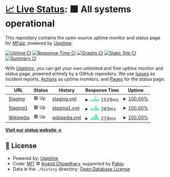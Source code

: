 # [📈 Live Status](https://faizhaffizudin.github.io/upptime-test1): <!--live status--> **🟩 All systems operational**

This repository contains the open-source uptime monitor and status page for [MFaiz](https://faizhaffizudin.github.io/upptime-test1), powered by [Upptime](https://github.com/upptime/upptime).

[![Uptime CI](https://github.com/faizhaffizudin/upptime-test1/workflows/Uptime%20CI/badge.svg)](https://github.com/faizhaffizudin/upptime-test1/actions?query=workflow%3A%22Uptime+CI%22)
[![Response Time CI](https://github.com/faizhaffizudin/upptime-test1/workflows/Response%20Time%20CI/badge.svg)](https://github.com/faizhaffizudin/upptime-test1/actions?query=workflow%3A%22Response+Time+CI%22)
[![Graphs CI](https://github.com/faizhaffizudin/upptime-test1/workflows/Graphs%20CI/badge.svg)](https://github.com/faizhaffizudin/upptime-test1/actions?query=workflow%3A%22Graphs+CI%22)
[![Static Site CI](https://github.com/faizhaffizudin/upptime-test1/workflows/Static%20Site%20CI/badge.svg)](https://github.com/faizhaffizudin/upptime-test1/actions?query=workflow%3A%22Static+Site+CI%22)
[![Summary CI](https://github.com/faizhaffizudin/upptime-test1/workflows/Summary%20CI/badge.svg)](https://github.com/faizhaffizudin/upptime-test1/actions?query=workflow%3A%22Summary+CI%22)

With [Upptime](https://upptime.js.org), you can get your own unlimited and free uptime monitor and status page, powered entirely by a GitHub repository. We use [Issues](https://github.com/faizhaffizudin/upptime-test1/issues) as incident reports, [Actions](https://github.com/faizhaffizudin/upptime-test1/actions) as uptime monitors, and [Pages](https://faizhaffizudin.github.io/upptime-test1) for the status page.

<!--start: status pages-->
<!-- This summary is generated by Upptime (https://github.com/upptime/upptime) -->
<!-- Do not edit this manually, your changes will be overwritten -->
<!-- prettier-ignore -->
| URL | Status | History | Response Time | Uptime |
| --- | ------ | ------- | ------------- | ------ |
| <img alt="" src="https://icons.duckduckgo.com/ip3/devdroid.petronas.com.ico" height="13"> [Staging](https://devdroid.petronas.com) | 🟩 Up | [staging.yml](https://github.com/faizhaffizudin/upptime-test1/commits/HEAD/history/staging.yml) | <details><summary><img alt="Response time graph" src="./graphs/staging/response-time-week.png" height="20"> 1529ms</summary><br><a href="https://faizhaffizudin.github.io/upptime-test1/history/staging"><img alt="Response time 1680" src="https://img.shields.io/endpoint?url=https%3A%2F%2Fraw.githubusercontent.com%2Ffaizhaffizudin%2Fupptime-test1%2FHEAD%2Fapi%2Fstaging%2Fresponse-time.json"></a><br><a href="https://faizhaffizudin.github.io/upptime-test1/history/staging"><img alt="24-hour response time 920" src="https://img.shields.io/endpoint?url=https%3A%2F%2Fraw.githubusercontent.com%2Ffaizhaffizudin%2Fupptime-test1%2FHEAD%2Fapi%2Fstaging%2Fresponse-time-day.json"></a><br><a href="https://faizhaffizudin.github.io/upptime-test1/history/staging"><img alt="7-day response time 1529" src="https://img.shields.io/endpoint?url=https%3A%2F%2Fraw.githubusercontent.com%2Ffaizhaffizudin%2Fupptime-test1%2FHEAD%2Fapi%2Fstaging%2Fresponse-time-week.json"></a><br><a href="https://faizhaffizudin.github.io/upptime-test1/history/staging"><img alt="30-day response time 1680" src="https://img.shields.io/endpoint?url=https%3A%2F%2Fraw.githubusercontent.com%2Ffaizhaffizudin%2Fupptime-test1%2FHEAD%2Fapi%2Fstaging%2Fresponse-time-month.json"></a><br><a href="https://faizhaffizudin.github.io/upptime-test1/history/staging"><img alt="1-year response time 1680" src="https://img.shields.io/endpoint?url=https%3A%2F%2Fraw.githubusercontent.com%2Ffaizhaffizudin%2Fupptime-test1%2FHEAD%2Fapi%2Fstaging%2Fresponse-time-year.json"></a></details> | <details><summary><a href="https://faizhaffizudin.github.io/upptime-test1/history/staging">100.00%</a></summary><a href="https://faizhaffizudin.github.io/upptime-test1/history/staging"><img alt="All-time uptime 100.00%" src="https://img.shields.io/endpoint?url=https%3A%2F%2Fraw.githubusercontent.com%2Ffaizhaffizudin%2Fupptime-test1%2FHEAD%2Fapi%2Fstaging%2Fuptime.json"></a><br><a href="https://faizhaffizudin.github.io/upptime-test1/history/staging"><img alt="24-hour uptime 100.00%" src="https://img.shields.io/endpoint?url=https%3A%2F%2Fraw.githubusercontent.com%2Ffaizhaffizudin%2Fupptime-test1%2FHEAD%2Fapi%2Fstaging%2Fuptime-day.json"></a><br><a href="https://faizhaffizudin.github.io/upptime-test1/history/staging"><img alt="7-day uptime 100.00%" src="https://img.shields.io/endpoint?url=https%3A%2F%2Fraw.githubusercontent.com%2Ffaizhaffizudin%2Fupptime-test1%2FHEAD%2Fapi%2Fstaging%2Fuptime-week.json"></a><br><a href="https://faizhaffizudin.github.io/upptime-test1/history/staging"><img alt="30-day uptime 100.00%" src="https://img.shields.io/endpoint?url=https%3A%2F%2Fraw.githubusercontent.com%2Ffaizhaffizudin%2Fupptime-test1%2FHEAD%2Fapi%2Fstaging%2Fuptime-month.json"></a><br><a href="https://faizhaffizudin.github.io/upptime-test1/history/staging"><img alt="1-year uptime 100.00%" src="https://img.shields.io/endpoint?url=https%3A%2F%2Fraw.githubusercontent.com%2Ffaizhaffizudin%2Fupptime-test1%2FHEAD%2Fapi%2Fstaging%2Fuptime-year.json"></a></details>
| <img alt="" src="https://icons.duckduckgo.com/ip3/devdroid.petronas.com.ico" height="13"> [Staging1](https://devdroid.petronas.com/#/home) | 🟩 Up | [staging1.yml](https://github.com/faizhaffizudin/upptime-test1/commits/HEAD/history/staging1.yml) | <details><summary><img alt="Response time graph" src="./graphs/staging1/response-time-week.png" height="20"> 263ms</summary><br><a href="https://faizhaffizudin.github.io/upptime-test1/history/staging1"><img alt="Response time 254" src="https://img.shields.io/endpoint?url=https%3A%2F%2Fraw.githubusercontent.com%2Ffaizhaffizudin%2Fupptime-test1%2FHEAD%2Fapi%2Fstaging1%2Fresponse-time.json"></a><br><a href="https://faizhaffizudin.github.io/upptime-test1/history/staging1"><img alt="24-hour response time 175" src="https://img.shields.io/endpoint?url=https%3A%2F%2Fraw.githubusercontent.com%2Ffaizhaffizudin%2Fupptime-test1%2FHEAD%2Fapi%2Fstaging1%2Fresponse-time-day.json"></a><br><a href="https://faizhaffizudin.github.io/upptime-test1/history/staging1"><img alt="7-day response time 263" src="https://img.shields.io/endpoint?url=https%3A%2F%2Fraw.githubusercontent.com%2Ffaizhaffizudin%2Fupptime-test1%2FHEAD%2Fapi%2Fstaging1%2Fresponse-time-week.json"></a><br><a href="https://faizhaffizudin.github.io/upptime-test1/history/staging1"><img alt="30-day response time 254" src="https://img.shields.io/endpoint?url=https%3A%2F%2Fraw.githubusercontent.com%2Ffaizhaffizudin%2Fupptime-test1%2FHEAD%2Fapi%2Fstaging1%2Fresponse-time-month.json"></a><br><a href="https://faizhaffizudin.github.io/upptime-test1/history/staging1"><img alt="1-year response time 254" src="https://img.shields.io/endpoint?url=https%3A%2F%2Fraw.githubusercontent.com%2Ffaizhaffizudin%2Fupptime-test1%2FHEAD%2Fapi%2Fstaging1%2Fresponse-time-year.json"></a></details> | <details><summary><a href="https://faizhaffizudin.github.io/upptime-test1/history/staging1">100.00%</a></summary><a href="https://faizhaffizudin.github.io/upptime-test1/history/staging1"><img alt="All-time uptime 100.00%" src="https://img.shields.io/endpoint?url=https%3A%2F%2Fraw.githubusercontent.com%2Ffaizhaffizudin%2Fupptime-test1%2FHEAD%2Fapi%2Fstaging1%2Fuptime.json"></a><br><a href="https://faizhaffizudin.github.io/upptime-test1/history/staging1"><img alt="24-hour uptime 100.00%" src="https://img.shields.io/endpoint?url=https%3A%2F%2Fraw.githubusercontent.com%2Ffaizhaffizudin%2Fupptime-test1%2FHEAD%2Fapi%2Fstaging1%2Fuptime-day.json"></a><br><a href="https://faizhaffizudin.github.io/upptime-test1/history/staging1"><img alt="7-day uptime 100.00%" src="https://img.shields.io/endpoint?url=https%3A%2F%2Fraw.githubusercontent.com%2Ffaizhaffizudin%2Fupptime-test1%2FHEAD%2Fapi%2Fstaging1%2Fuptime-week.json"></a><br><a href="https://faizhaffizudin.github.io/upptime-test1/history/staging1"><img alt="30-day uptime 100.00%" src="https://img.shields.io/endpoint?url=https%3A%2F%2Fraw.githubusercontent.com%2Ffaizhaffizudin%2Fupptime-test1%2FHEAD%2Fapi%2Fstaging1%2Fuptime-month.json"></a><br><a href="https://faizhaffizudin.github.io/upptime-test1/history/staging1"><img alt="1-year uptime 100.00%" src="https://img.shields.io/endpoint?url=https%3A%2F%2Fraw.githubusercontent.com%2Ffaizhaffizudin%2Fupptime-test1%2FHEAD%2Fapi%2Fstaging1%2Fuptime-year.json"></a></details>
| <img alt="" src="https://icons.duckduckgo.com/ip3/en.wikipedia.org.ico" height="13"> [Wikipedia](https://en.wikipedia.org) | 🟩 Up | [wikipedia.yml](https://github.com/faizhaffizudin/upptime-test1/commits/HEAD/history/wikipedia.yml) | <details><summary><img alt="Response time graph" src="./graphs/wikipedia/response-time-week.png" height="20"> 219ms</summary><br><a href="https://faizhaffizudin.github.io/upptime-test1/history/wikipedia"><img alt="Response time 207" src="https://img.shields.io/endpoint?url=https%3A%2F%2Fraw.githubusercontent.com%2Ffaizhaffizudin%2Fupptime-test1%2FHEAD%2Fapi%2Fwikipedia%2Fresponse-time.json"></a><br><a href="https://faizhaffizudin.github.io/upptime-test1/history/wikipedia"><img alt="24-hour response time 94" src="https://img.shields.io/endpoint?url=https%3A%2F%2Fraw.githubusercontent.com%2Ffaizhaffizudin%2Fupptime-test1%2FHEAD%2Fapi%2Fwikipedia%2Fresponse-time-day.json"></a><br><a href="https://faizhaffizudin.github.io/upptime-test1/history/wikipedia"><img alt="7-day response time 219" src="https://img.shields.io/endpoint?url=https%3A%2F%2Fraw.githubusercontent.com%2Ffaizhaffizudin%2Fupptime-test1%2FHEAD%2Fapi%2Fwikipedia%2Fresponse-time-week.json"></a><br><a href="https://faizhaffizudin.github.io/upptime-test1/history/wikipedia"><img alt="30-day response time 207" src="https://img.shields.io/endpoint?url=https%3A%2F%2Fraw.githubusercontent.com%2Ffaizhaffizudin%2Fupptime-test1%2FHEAD%2Fapi%2Fwikipedia%2Fresponse-time-month.json"></a><br><a href="https://faizhaffizudin.github.io/upptime-test1/history/wikipedia"><img alt="1-year response time 207" src="https://img.shields.io/endpoint?url=https%3A%2F%2Fraw.githubusercontent.com%2Ffaizhaffizudin%2Fupptime-test1%2FHEAD%2Fapi%2Fwikipedia%2Fresponse-time-year.json"></a></details> | <details><summary><a href="https://faizhaffizudin.github.io/upptime-test1/history/wikipedia">100.00%</a></summary><a href="https://faizhaffizudin.github.io/upptime-test1/history/wikipedia"><img alt="All-time uptime 100.00%" src="https://img.shields.io/endpoint?url=https%3A%2F%2Fraw.githubusercontent.com%2Ffaizhaffizudin%2Fupptime-test1%2FHEAD%2Fapi%2Fwikipedia%2Fuptime.json"></a><br><a href="https://faizhaffizudin.github.io/upptime-test1/history/wikipedia"><img alt="24-hour uptime 100.00%" src="https://img.shields.io/endpoint?url=https%3A%2F%2Fraw.githubusercontent.com%2Ffaizhaffizudin%2Fupptime-test1%2FHEAD%2Fapi%2Fwikipedia%2Fuptime-day.json"></a><br><a href="https://faizhaffizudin.github.io/upptime-test1/history/wikipedia"><img alt="7-day uptime 100.00%" src="https://img.shields.io/endpoint?url=https%3A%2F%2Fraw.githubusercontent.com%2Ffaizhaffizudin%2Fupptime-test1%2FHEAD%2Fapi%2Fwikipedia%2Fuptime-week.json"></a><br><a href="https://faizhaffizudin.github.io/upptime-test1/history/wikipedia"><img alt="30-day uptime 100.00%" src="https://img.shields.io/endpoint?url=https%3A%2F%2Fraw.githubusercontent.com%2Ffaizhaffizudin%2Fupptime-test1%2FHEAD%2Fapi%2Fwikipedia%2Fuptime-month.json"></a><br><a href="https://faizhaffizudin.github.io/upptime-test1/history/wikipedia"><img alt="1-year uptime 100.00%" src="https://img.shields.io/endpoint?url=https%3A%2F%2Fraw.githubusercontent.com%2Ffaizhaffizudin%2Fupptime-test1%2FHEAD%2Fapi%2Fwikipedia%2Fuptime-year.json"></a></details>

<!--end: status pages-->

[**Visit our status website →**](https://faizhaffizudin.github.io/upptime-test1)

## 📄 License

- Powered by: [Upptime](https://github.com/upptime/upptime)
- Code: [MIT](./LICENSE) © [Anand Chowdhary](https://anandchowdhary.com), supported by [Pabio](https://pabio.com)
- Data in the `./history` directory: [Open Database License](https://opendatacommons.org/licenses/odbl/1-0/)

